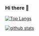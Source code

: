 ### Hi there 👋

<!--
**georgiosgiatsidis/georgiosgiatsidis** is a ✨ _special_ ✨ repository because its `README.md` (this file) appears on your GitHub profile.

Here are some ideas to get you started:

- 🔭 I’m currently working on ...
- 🌱 I’m currently learning ...
- 👯 I’m looking to collaborate on ...
- 🤔 I’m looking for help with ...
- 💬 Ask me about ...
- 📫 How to reach me: ...
- 😄 Pronouns: ...
- ⚡ Fun fact: ...
-->

[![Top Langs](https://github-readme-stats.vercel.app/api/top-langs/?username=georgiosgiatsidis&count_private=true&theme=dracula)](https://github.com/anuraghazra/github-readme-stats)

[![github stats](https://github-readme-stats.vercel.app/api?username=georgiosgiatsidis&count_private=true&show_icons=true&theme=dracula)](https://github.com/anuraghazra/github-readme-stats)
